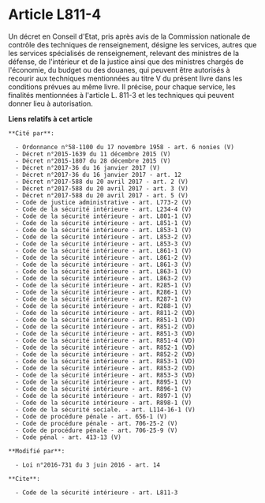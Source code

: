 # Article L811-4

Un décret en Conseil d'Etat, pris après avis de la Commission nationale de contrôle des techniques de renseignement, désigne
les services, autres que les services spécialisés de renseignement, relevant des ministres de la défense, de l'intérieur et
de la justice ainsi que des ministres chargés de l'économie, du budget ou des douanes, qui peuvent être autorisés à recourir
aux techniques mentionnées au titre V du présent livre dans les conditions prévues au même livre. Il précise, pour chaque
service, les finalités mentionnées à l'article L. 811-3 et les techniques qui peuvent donner lieu à autorisation.

**Liens relatifs à cet article**

	**Cité par**:

	  - Ordonnance n°58-1100 du 17 novembre 1958 - art. 6 nonies (V)
	  - Décret n°2015-1639 du 11 décembre 2015 (V)
	  - Décret n°2015-1807 du 28 décembre 2015 (V)
	  - Décret n°2017-36 du 16 janvier 2017 (V)
	  - Décret n°2017-36 du 16 janvier 2017 - art. 12
	  - Décret n°2017-588 du 20 avril 2017 - art. 2 (V)
	  - Décret n°2017-588 du 20 avril 2017 - art. 3 (V)
	  - Décret n°2017-588 du 20 avril 2017 - art. 5 (V)
	  - Code de justice administrative - art. L773-2 (V)
	  - Code de la sécurité intérieure - art. L234-4 (V)
	  - Code de la sécurité intérieure - art. L801-1 (V)
	  - Code de la sécurité intérieure - art. L851-1 (V)
	  - Code de la sécurité intérieure - art. L853-1 (V)
	  - Code de la sécurité intérieure - art. L853-2 (V)
	  - Code de la sécurité intérieure - art. L853-3 (V)
	  - Code de la sécurité intérieure - art. L861-1 (V)
	  - Code de la sécurité intérieure - art. L861-2 (V)
	  - Code de la sécurité intérieure - art. L861-3 (V)
	  - Code de la sécurité intérieure - art. L863-1 (V)
	  - Code de la sécurité intérieure - art. L863-2 (V)
	  - Code de la sécurité intérieure - art. R285-1 (V)
	  - Code de la sécurité intérieure - art. R286-1 (V)
	  - Code de la sécurité intérieure - art. R287-1 (V)
	  - Code de la sécurité intérieure - art. R288-1 (V)
	  - Code de la sécurité intérieure - art. R811-2 (VD)
	  - Code de la sécurité intérieure - art. R851-1 (VD)
	  - Code de la sécurité intérieure - art. R851-2 (VD)
	  - Code de la sécurité intérieure - art. R851-3 (VD)
	  - Code de la sécurité intérieure - art. R851-4 (VD)
	  - Code de la sécurité intérieure - art. R852-1 (VD)
	  - Code de la sécurité intérieure - art. R852-2 (VD)
	  - Code de la sécurité intérieure - art. R853-1 (VD)
	  - Code de la sécurité intérieure - art. R853-2 (VD)
	  - Code de la sécurité intérieure - art. R853-3 (VD)
	  - Code de la sécurité intérieure - art. R895-1 (V)
	  - Code de la sécurité intérieure - art. R896-1 (V)
	  - Code de la sécurité intérieure - art. R897-1 (V)
	  - Code de la sécurité intérieure - art. R898-1 (V)
	  - Code de la sécurité sociale. - art. L114-16-1 (V)
	  - Code de procédure pénale - art. 656-1 (V)
	  - Code de procédure pénale - art. 706-25-2 (V)
	  - Code de procédure pénale - art. 706-25-9 (V)
	  - Code pénal - art. 413-13 (V)

	**Modifié par**:

	  - Loi n°2016-731 du 3 juin 2016 - art. 14

	**Cite**:

	  - Code de la sécurité intérieure - art. L811-3
